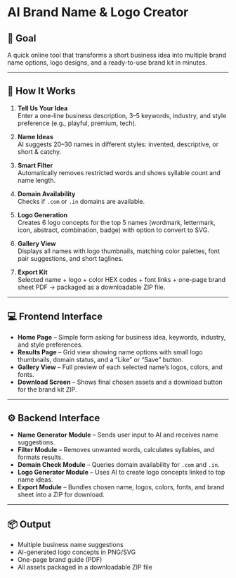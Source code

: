# AI Brand Name & Logo Creator

## 🎯 Goal
A quick online tool that transforms a short business idea into multiple brand name options, logo designs, and a ready-to-use brand kit in minutes.

---

## 🚀 How It Works

1. **Tell Us Your Idea**  
   Enter a one-line business description, 3–5 keywords, industry, and style preference (e.g., playful, premium, tech).

2. **Name Ideas**  
   AI suggests 20–30 names in different styles: invented, descriptive, or short & catchy.

3. **Smart Filter**  
   Automatically removes restricted words and shows syllable count and name length.

4. **Domain Availability**  
   Checks if `.com` or `.in` domains are available.

5. **Logo Generation**  
   Creates 6 logo concepts for the top 5 names (wordmark, lettermark, icon, abstract, combination, badge) with option to convert to SVG.

6. **Gallery View**  
   Displays all names with logo thumbnails, matching color palettes, font pair suggestions, and short taglines.

7. **Export Kit**  
   Selected name + logo + color HEX codes + font links + one-page brand sheet PDF → packaged as a downloadable ZIP file.

---

## 💻 Frontend Interface

- **Home Page** – Simple form asking for business idea, keywords, industry, and style preferences.  
- **Results Page** – Grid view showing name options with small logo thumbnails, domain status, and a “Like” or “Save” button.  
- **Gallery View** – Full preview of each selected name’s logos, colors, and fonts.  
- **Download Screen** – Shows final chosen assets and a download button for the brand kit ZIP.  

---

## ⚙️ Backend Interface

- **Name Generator Module** – Sends user input to AI and receives name suggestions.  
- **Filter Module** – Removes unwanted words, calculates syllables, and formats results.  
- **Domain Check Module** – Queries domain availability for `.com` and `.in`.  
- **Logo Generator Module** – Uses AI to create logo concepts linked to top name ideas.  
- **Export Module** – Bundles chosen name, logos, colors, fonts, and brand sheet into a ZIP for download.  

---

## 📦 Output
- Multiple business name suggestions  
- AI-generated logo concepts in PNG/SVG     
- One-page brand guide (PDF)  
- All assets packaged in a downloadable ZIP file  
